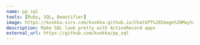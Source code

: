 ```yaml
---
name: pp_sql
tools: [Ruby, SQL, Beautifier]
image: https://kvokka.sirv.com/kvokka.github.io/ChatGPT%20Image%20May%2016%2C%202025%2C%2002_42_23%20AM.png
description: Make SQL look pretty with ActiveRecord apps
external_url: https://github.com/kvokka/pp_sql
---
```

